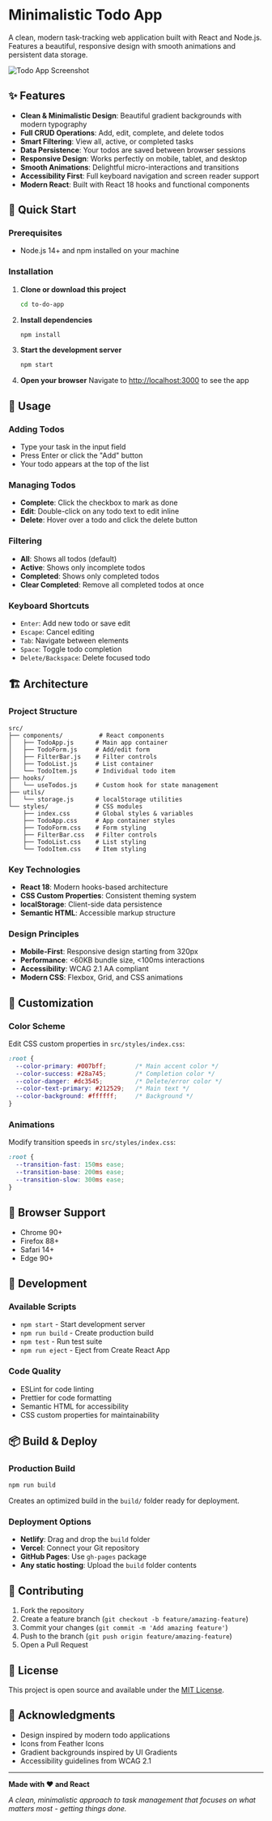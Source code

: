 # Minimalistic Todo App

A clean, modern task-tracking web application built with React and Node.js. Features a beautiful, responsive design with smooth animations and persistent data storage.

![Todo App Screenshot](https://via.placeholder.com/800x600/667eea/ffffff?text=Todo+App+Screenshot)

## ✨ Features

- **Clean & Minimalistic Design**: Beautiful gradient backgrounds with modern typography
- **Full CRUD Operations**: Add, edit, complete, and delete todos
- **Smart Filtering**: View all, active, or completed tasks
- **Data Persistence**: Your todos are saved between browser sessions
- **Responsive Design**: Works perfectly on mobile, tablet, and desktop
- **Smooth Animations**: Delightful micro-interactions and transitions
- **Accessibility First**: Full keyboard navigation and screen reader support
- **Modern React**: Built with React 18 hooks and functional components

## 🚀 Quick Start

### Prerequisites

- Node.js 14+ and npm installed on your machine

### Installation

1. **Clone or download this project**
   ```bash
   cd to-do-app
   ```

2. **Install dependencies**
   ```bash
   npm install
   ```

3. **Start the development server**
   ```bash
   npm start
   ```

4. **Open your browser**
   Navigate to [http://localhost:3000](http://localhost:3000) to see the app

## 🎯 Usage

### Adding Todos
- Type your task in the input field
- Press Enter or click the "Add" button
- Your todo appears at the top of the list

### Managing Todos
- **Complete**: Click the checkbox to mark as done
- **Edit**: Double-click on any todo text to edit inline
- **Delete**: Hover over a todo and click the delete button

### Filtering
- **All**: Shows all todos (default)
- **Active**: Shows only incomplete todos
- **Completed**: Shows only completed todos
- **Clear Completed**: Remove all completed todos at once

### Keyboard Shortcuts
- `Enter`: Add new todo or save edit
- `Escape`: Cancel editing
- `Tab`: Navigate between elements
- `Space`: Toggle todo completion
- `Delete/Backspace`: Delete focused todo

## 🏗️ Architecture

### Project Structure
```
src/
├── components/          # React components
│   ├── TodoApp.js      # Main app container
│   ├── TodoForm.js     # Add/edit form
│   ├── FilterBar.js    # Filter controls
│   ├── TodoList.js     # List container
│   └── TodoItem.js     # Individual todo item
├── hooks/
│   └── useTodos.js     # Custom hook for state management
├── utils/
│   └── storage.js      # localStorage utilities
└── styles/             # CSS modules
    ├── index.css       # Global styles & variables
    ├── TodoApp.css     # App container styles
    ├── TodoForm.css    # Form styling
    ├── FilterBar.css   # Filter controls
    ├── TodoList.css    # List styling
    └── TodoItem.css    # Item styling
```

### Key Technologies
- **React 18**: Modern hooks-based architecture
- **CSS Custom Properties**: Consistent theming system
- **localStorage**: Client-side data persistence
- **Semantic HTML**: Accessible markup structure

### Design Principles
- **Mobile-First**: Responsive design starting from 320px
- **Performance**: <60KB bundle size, <100ms interactions
- **Accessibility**: WCAG 2.1 AA compliant
- **Modern CSS**: Flexbox, Grid, and CSS animations

## 🎨 Customization

### Color Scheme
Edit CSS custom properties in `src/styles/index.css`:

```css
:root {
  --color-primary: #007bff;        /* Main accent color */
  --color-success: #28a745;        /* Completion color */
  --color-danger: #dc3545;         /* Delete/error color */
  --color-text-primary: #212529;   /* Main text */
  --color-background: #ffffff;     /* Background */
}
```

### Animations
Modify transition speeds in `src/styles/index.css`:

```css
:root {
  --transition-fast: 150ms ease;
  --transition-base: 200ms ease;
  --transition-slow: 300ms ease;
}
```

## 📱 Browser Support

- Chrome 90+
- Firefox 88+
- Safari 14+
- Edge 90+

## 🔧 Development

### Available Scripts

- `npm start` - Start development server
- `npm run build` - Create production build
- `npm test` - Run test suite
- `npm run eject` - Eject from Create React App

### Code Quality
- ESLint for code linting
- Prettier for code formatting
- Semantic HTML for accessibility
- CSS custom properties for maintainability

## 📦 Build & Deploy

### Production Build
```bash
npm run build
```

Creates an optimized build in the `build/` folder ready for deployment.

### Deployment Options
- **Netlify**: Drag and drop the `build` folder
- **Vercel**: Connect your Git repository
- **GitHub Pages**: Use `gh-pages` package
- **Any static hosting**: Upload the `build` folder contents

## 🤝 Contributing

1. Fork the repository
2. Create a feature branch (`git checkout -b feature/amazing-feature`)
3. Commit your changes (`git commit -m 'Add amazing feature'`)
4. Push to the branch (`git push origin feature/amazing-feature`)
5. Open a Pull Request

## 📄 License

This project is open source and available under the [MIT License](LICENSE).

## 🙏 Acknowledgments

- Design inspired by modern todo applications
- Icons from Feather Icons
- Gradient backgrounds inspired by UI Gradients
- Accessibility guidelines from WCAG 2.1

---

**Made with ❤️ and React**

*A clean, minimalistic approach to task management that focuses on what matters most - getting things done.*